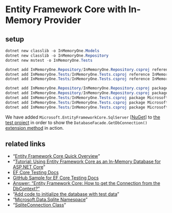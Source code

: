 # Entity Framework Core with In-Memory Provider

## setup

```ps1
dotnet new classlib -o InMemoryOne.Models
dotnet new classlib -o InMemoryOne.Repository
dotnet new mstest -o InMemoryOne.Tests

dotnet add InMemoryOne.Repository/InMemoryOne.Repository.csproj reference InMemoryOne.Models/InMemoryOne.Models.csproj
dotnet add InMemoryOne.Tests/InMemoryOne.Tests.csproj reference InMemoryOne.Models/InMemoryOne.Models.csproj
dotnet add InMemoryOne.Tests/InMemoryOne.Tests.csproj reference InMemoryOne.Repository/InMemoryOne.Repository.csproj

dotnet add InMemoryOne.Repository/InMemoryOne.Repository.csproj package Microsoft.EntityFrameworkCore
dotnet add InMemoryOne.Repository/InMemoryOne.Repository.csproj package Microsoft.EntityFrameworkCore.InMemory
dotnet add InMemoryOne.Tests/InMemoryOne.Tests.csproj package Microsoft.EntityFrameworkCore
dotnet add InMemoryOne.Tests/InMemoryOne.Tests.csproj package Microsoft.EntityFrameworkCore.InMemory
dotnet add InMemoryOne.Tests/InMemoryOne.Tests.csproj package Microsoft.EntityFrameworkCore.SqlServer
```

We have added `Microsoft.EntityFrameworkCore.SqlServer` [[NuGet](https://www.nuget.org/packages/Microsoft.EntityFrameworkCore.SqlServer)] to [the test project](./InMemoryOne.Tests/BloggingContextTest.cs) in order to show the `DatabaseFacade.GetDbConnection()` [extension method](https://docs.microsoft.com/en-us/ef/core/api/microsoft.entityframeworkcore.relationaldatabasefacadeextensions) in action.

## related links

* “[Entity Framework Core Quick Overview](https://docs.microsoft.com/en-us/ef/core/)”
* “[Tutorial: Using Entity Framework Core as an In-Memory Database for ASP.NET Core](https://stormpath.com/blog/tutorial-entity-framework-core-in-memory-database-asp-net-core)”
* [EF Core Testing Docs](https://docs.microsoft.com/en-us/ef/core/miscellaneous/testing/)
* [GitHub Sample for EF Core Testing Docs](https://github.com/aspnet/EntityFramework.Docs/tree/master/samples/core/Miscellaneous/Testing)
* [Answer: “Entity Framework Core: How to get the Connection from the DbContext?”](https://stackoverflow.com/a/41936855/22944)
* “[Add code to initialize the database with test data](https://docs.microsoft.com/en-us/aspnet/core/data/ef-mvc/intro#add-code-to-initialize-the-database-with-test-data)”
* “[Microsoft.Data.Sqlite Namespace](https://docs.microsoft.com/en-us/dotnet/api/microsoft.data.sqlite?view=msdata-sqlite-1.1.0)”
* “[SqliteConnection Class](https://docs.microsoft.com/en-us/dotnet/api/microsoft.data.sqlite.sqliteconnection?view=msdata-sqlite-1.1.0)”